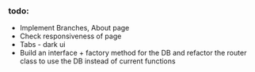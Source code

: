 ### todo:
* Implement Branches, About page
* Check responsiveness of page
* Tabs - dark ui
* Build an interface + factory method for the DB and refactor the router class to use the DB instead of current functions